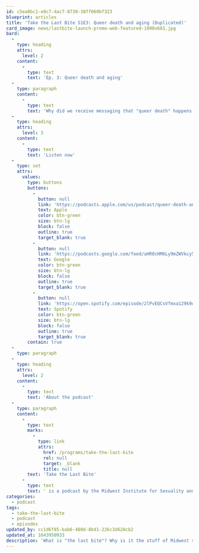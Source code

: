 ```yaml
---
id: c5ea0bc1-e8c7-4ac7-8730-38ff060bf323
blueprint: articles
title: 'Take the Last Bite S1E3: Queer death and aging (Duplicated)'
card_image: news/lastbite-launch-promo-web-featured-1090x681.jpg
bard:
  -
    type: heading
    attrs:
      level: 2
    content:
      -
        type: text
        text: 'Ep. 3: Queer death and aging'
  -
    type: paragraph
    content:
      -
        type: text
        text: 'Why did we receive messaging that "queer death" happens at age 30? Join us as we explore the sacredness of aging, delayed adolescence, and caring for our queer elders.'
  -
    type: heading
    attrs:
      level: 3
    content:
      -
        type: text
        text: 'Listen now'
  -
    type: set
    attrs:
      values:
        type: buttons
        buttons:
          -
            button: null
            link: 'https://podcasts.apple.com/us/podcast/queer-death-and-aging/id1582890778?i=1000536848730'
            text: Apple
            color: btn-green
            size: btn-lg
            block: false
            outline: true
            target_blank: true
          -
            button: null
            link: 'https://podcasts.google.com/feed/aHR0cHM6Ly9mZWVkcy50cmFuc2lzdG9yLmZtL3Rha2UtdGhlLWxhc3QtYml0ZQ/episode/MjA5YmM0YzAtMWM3MS00MjNmLWFlZmItNzA5ZDZhMjMwZWZk?sa=X&ved=0CAUQkfYCahcKEwjw4PauzqHzAhUAAAAAHQAAAAAQBA'
            text: Google
            color: btn-green
            size: btn-lg
            block: false
            outline: true
            target_blank: true
          -
            button: null
            link: 'https://open.spotify.com/episode/2lPvEQCsVfmxa129k9dsFk'
            text: Spotify
            color: btn-green
            size: btn-lg
            block: false
            outline: true
            target_blank: true
        contain: true
  -
    type: paragraph
  -
    type: heading
    attrs:
      level: 2
    content:
      -
        type: text
        text: 'About the podcast'
  -
    type: paragraph
    content:
      -
        type: text
        marks:
          -
            type: link
            attrs:
              href: /programs/take-the-last-bite
              rel: null
              target: _blank
              title: null
        text: 'Take the Last Bite'
      -
        type: text
        text: ' is a podcast by the Midwest Institute for Sexuality and Gender Diversity. It''s a direct counter to the Midwest Nice mentality— highlighting advocacy and activism by queer/trans communities in the Midwest region. Through each episode, we''re aiming to unearth the often disregarded and unacknowledged contributions of queer and trans folks to social change through interviews, casual conversations and reflections on Midwest queer time, space, and place. '
categories:
  - podcast
tags:
  - take-the-last-bite
  - podcast
  - episodes
updated_by: cc1d6f85-bab6-480d-8bd1-226c3d628cb2
updated_at: 1643950933
description: 'What is "the last bite"? Why is it the stuff of Midwest social nightmares? And how is it actually a barrier to organizing? Join us as we serve it and flip this whole buffet table. Meet some of our humans and get a preview of what''s on our radar.'
---
```

